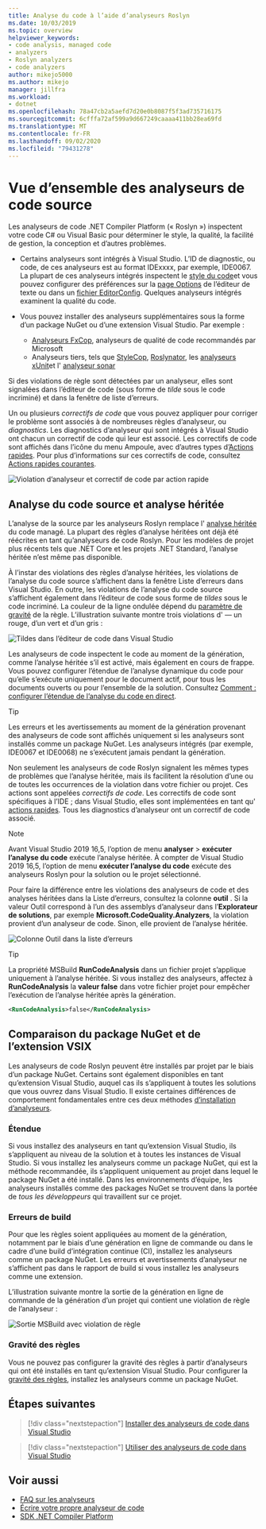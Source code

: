 ```yaml
---
title: Analyse du code à l’aide d’analyseurs Roslyn
ms.date: 10/03/2019
ms.topic: overview
helpviewer_keywords:
- code analysis, managed code
- analyzers
- Roslyn analyzers
- code analyzers
author: mikejo5000
ms.author: mikejo
manager: jillfra
ms.workload:
- dotnet
ms.openlocfilehash: 78a47cb2a5aefd7d20e0b8087f5f3ad735716175
ms.sourcegitcommit: 6cfffa72af599a9d667249caaaa411bb28ea69fd
ms.translationtype: MT
ms.contentlocale: fr-FR
ms.lasthandoff: 09/02/2020
ms.locfileid: "79431278"
---
```

# <a name="overview-of-source-code-analyzers"></a>Vue d’ensemble des analyseurs de code source

Les analyseurs de code .NET Compiler Platform (« Roslyn ») inspectent votre code C# ou Visual Basic pour déterminer le style, la qualité, la facilité de gestion, la conception et d’autres problèmes.

- Certains analyseurs sont intégrés à Visual Studio. L’ID de diagnostic, ou code, de ces analyseurs est au format IDExxxx, par exemple, IDE0067. La plupart de ces analyseurs intégrés inspectent le [style du code](../ide/code-styles-and-code-cleanup.md)et vous pouvez configurer des préférences sur la [page Options](../ide/code-styles-and-code-cleanup.md) de l’éditeur de texte ou dans un [fichier EditorConfig](../ide/editorconfig-code-style-settings-reference.md). Quelques analyseurs intégrés examinent la qualité du code.

- Vous pouvez installer des analyseurs supplémentaires sous la forme d’un package NuGet ou d’une extension Visual Studio. Par exemple :

  - [Analyseurs FxCop](../code-quality/install-fxcop-analyzers.md), analyseurs de qualité de code recommandés par Microsoft
  - Analyseurs tiers, tels que [StyleCop](https://www.nuget.org/packages/StyleCop.Analyzers/), [Roslynator](https://www.nuget.org/packages/Roslynator.Analyzers/), les [analyseurs xUnit](https://www.nuget.org/packages/xunit.analyzers/)et l' [analyseur sonar](https://www.nuget.org/packages/SonarAnalyzer.CSharp/)

Si des violations de règle sont détectées par un analyseur, elles sont signalées dans l’éditeur de code (sous forme de *tilde* sous le code incriminé) et dans la fenêtre de liste d’erreurs.

Un ou plusieurs *correctifs de code* que vous pouvez appliquer pour corriger le problème sont associés à de nombreuses règles d’analyseur, ou *diagnostics*. Les diagnostics d’analyseur qui sont intégrés à Visual Studio ont chacun un correctif de code qui leur est associé. Les correctifs de code sont affichés dans l’icône du menu Ampoule, avec d’autres types d’[Actions rapides](../ide/quick-actions.md). Pour plus d’informations sur ces correctifs de code, consultez [Actions rapides courantes](../ide/common-quick-actions.md).

![Violation d’analyseur et correctif de code par action rapide](../code-quality/media/built-in-analyzer-code-fix.png)

## <a name="source-code-analysis-versus-legacy-analysis"></a>Analyse du code source et analyse héritée

L’analyse de la source par les analyseurs Roslyn remplace l' [analyse héritée](../code-quality/code-analysis-for-managed-code-overview.md) du code managé. La plupart des règles d’analyse héritées ont déjà été réécrites en tant qu’analyseurs de code Roslyn. Pour les modèles de projet plus récents tels que .NET Core et les projets .NET Standard, l’analyse héritée n’est même pas disponible.

À l’instar des violations des règles d’analyse héritées, les violations de l’analyse du code source s’affichent dans la fenêtre Liste d’erreurs dans Visual Studio. En outre, les violations de l’analyse du code source s’affichent également dans l’éditeur de code sous forme de *tildes* sous le code incriminé. La couleur de la ligne ondulée dépend du [paramètre de gravité](../code-quality/use-roslyn-analyzers.md#rule-severity) de la règle. L’illustration suivante montre trois violations d' &mdash; un rouge, d’un vert et d’un gris :

![Tildes dans l’éditeur de code dans Visual Studio](media/diagnostics-severity-colors.png)

Les analyseurs de code inspectent le code au moment de la génération, comme l’analyse héritée s’il est activé, mais également en cours de frappe. Vous pouvez configurer l’étendue de l’analyse dynamique du code pour qu’elle s’exécute uniquement pour le document actif, pour tous les documents ouverts ou pour l’ensemble de la solution. Consultez [Comment : configurer l’étendue de l’analyse du code en direct](./configure-live-code-analysis-scope-managed-code.md).

> [!TIP]
> Les erreurs et les avertissements au moment de la génération provenant des analyseurs de code sont affichés uniquement si les analyseurs sont installés comme un package NuGet. Les analyseurs intégrés (par exemple, IDE0067 et IDE0068) ne s’exécutent jamais pendant la génération.

Non seulement les analyseurs de code Roslyn signalent les mêmes types de problèmes que l’analyse héritée, mais ils facilitent la résolution d’une ou de toutes les occurrences de la violation dans votre fichier ou projet. Ces actions sont appelées *correctifs de code*. Les correctifs de code sont spécifiques à l’IDE ; dans Visual Studio, elles sont implémentées en tant qu' [actions rapides](../ide/quick-actions.md). Tous les diagnostics d’analyseur ont un correctif de code associé.

> [!NOTE]
> Avant Visual Studio 2019 16,5, l’option de menu **analyser**  >  **exécuter l’analyse du code** exécute l’analyse héritée. À compter de Visual Studio 2019 16,5, l’option de menu **exécuter l’analyse du code** exécute des analyseurs Roslyn pour la solution ou le projet sélectionné.

Pour faire la différence entre les violations des analyseurs de code et des analyses héritées dans la Liste d’erreurs, consultez la colonne **outil** . Si la valeur Outil correspond à l’un des assemblys d’analyseur dans l’**Explorateur de solutions**, par exemple **Microsoft.CodeQuality.Analyzers**, la violation provient d’un analyseur de code. Sinon, elle provient de l’analyse héritée.

![Colonne Outil dans la liste d’erreurs](media/code-analysis-tool-in-error-list.png)

> [!TIP]
> La propriété MSBuild **RunCodeAnalysis** dans un fichier projet s’applique uniquement à l’analyse héritée. Si vous installez des analyseurs, affectez à **RunCodeAnalysis** la **valeur false** dans votre fichier projet pour empêcher l’exécution de l’analyse héritée après la génération.
>
> ```xml
> <RunCodeAnalysis>false</RunCodeAnalysis>
> ```

## <a name="nuget-package-versus-vsix-extension"></a>Comparaison du package NuGet et de l’extension VSIX

Les analyseurs de code Roslyn peuvent être installés par projet par le biais d’un package NuGet. Certains sont également disponibles en tant qu’extension Visual Studio, auquel cas ils s’appliquent à toutes les solutions que vous ouvrez dans Visual Studio. Il existe certaines différences de comportement fondamentales entre ces deux méthodes [d’installation d’analyseurs](../code-quality/install-roslyn-analyzers.md).

### <a name="scope"></a>Étendue

Si vous installez des analyseurs en tant qu’extension Visual Studio, ils s’appliquent au niveau de la solution et à toutes les instances de Visual Studio. Si vous installez les analyseurs comme un package NuGet, qui est la méthode recommandée, ils s’appliquent uniquement au projet dans lequel le package NuGet a été installé. Dans les environnements d’équipe, les analyseurs installés comme des packages NuGet se trouvent dans la portée de *tous les développeurs* qui travaillent sur ce projet.

### <a name="build-errors"></a>Erreurs de build

Pour que les règles soient appliquées au moment de la génération, notamment par le biais d’une génération en ligne de commande ou dans le cadre d’une build d’intégration continue (CI), installez les analyseurs comme un package NuGet. Les erreurs et avertissements d’analyseur ne s’affichent pas dans le rapport de build si vous installez les analyseurs comme une extension.

L’illustration suivante montre la sortie de la génération en ligne de commande de la génération d’un projet qui contient une violation de règle de l’analyseur :

![Sortie MSBuild avec violation de règle](media/command-line-build-analyzers.png)

### <a name="rule-severity"></a>Gravité des règles

Vous ne pouvez pas configurer la gravité des règles à partir d’analyseurs qui ont été installés en tant qu’extension Visual Studio. Pour configurer la [gravité des règles](../code-quality/use-roslyn-analyzers.md#rule-severity), installez les analyseurs comme un package NuGet.

## <a name="next-steps"></a>Étapes suivantes

> [!div class="nextstepaction"]
> [Installer des analyseurs de code dans Visual Studio](../code-quality/install-roslyn-analyzers.md)

> [!div class="nextstepaction"]
> [Utiliser des analyseurs de code dans Visual Studio](../code-quality/use-roslyn-analyzers.md)

## <a name="see-also"></a>Voir aussi

- [FAQ sur les analyseurs](analyzers-faq.md)
- [Écrire votre propre analyseur de code](../extensibility/getting-started-with-roslyn-analyzers.md)
- [SDK .NET Compiler Platform](/dotnet/csharp/roslyn-sdk/)
